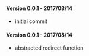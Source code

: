 
#### Version 0.0.1 - 2017/08/14
* initial commit

#### Version 0.0.1 - 2017/08/14
* abstracted redirect function



